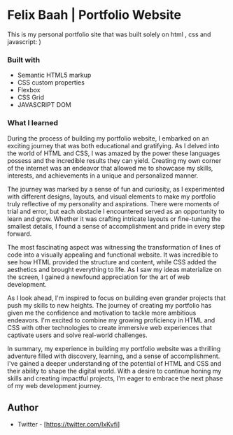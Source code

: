 # Felix Baah | Portfolio Website 

This is my personal portfolio site that was built solely on html , css and javascript: )


### Built with

- Semantic HTML5 markup
- CSS custom properties
- Flexbox
- CSS Grid
- JAVASCRIPT DOM

### What I learned
During the process of building my portfolio website, I embarked on an exciting journey that was both educational and gratifying. As I delved into the world of HTML and CSS, I was amazed by the power these languages possess and the incredible results they can yield. Creating my own corner of the internet was an endeavor that allowed me to showcase my skills, interests, and achievements in a unique and personalized manner.

The journey was marked by a sense of fun and curiosity, as I experimented with different designs, layouts, and visual elements to make my portfolio truly reflective of my personality and aspirations. There were moments of trial and error, but each obstacle I encountered served as an opportunity to learn and grow. Whether it was crafting intricate layouts or fine-tuning the smallest details, I found a sense of accomplishment and pride in every step forward.

The most fascinating aspect was witnessing the transformation of lines of code into a visually appealing and functional website. It was incredible to see how HTML provided the structure and content, while CSS added the aesthetics and brought everything to life. As I saw my ideas materialize on the screen, I gained a newfound appreciation for the art of web development.

As I look ahead, I'm inspired to focus on building even grander projects that push my skills to new heights. The journey of creating my portfolio has given me the confidence and motivation to tackle more ambitious endeavors. I'm excited to combine my growing proficiency in HTML and CSS with other technologies to create immersive web experiences that captivate users and solve real-world challenges.

In summary, my experience in building my portfolio website was a thrilling adventure filled with discovery, learning, and a sense of accomplishment. I've gained a deeper understanding of the potential of HTML and CSS and their ability to shape the digital world. With a desire to continue honing my skills and creating impactful projects, I'm eager to embrace the next phase of my web development journey.


## Author

- Twitter - [https://twitter.com/IxKvfi]





